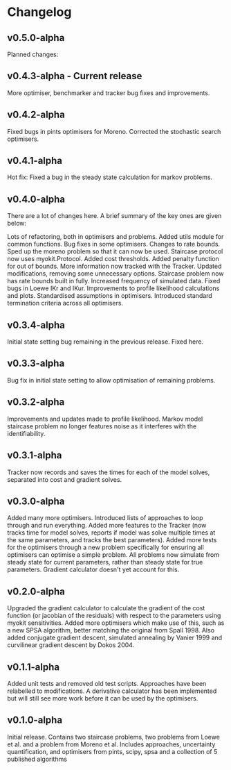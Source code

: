 # Changelog

## v0.5.0-alpha
Planned changes:

## v0.4.3-alpha - Current release
More optimiser, benchmarker and tracker bug fixes and improvements. 

## v0.4.2-alpha
Fixed bugs in pints optimisers for Moreno. Corrected the stochastic search optimisers. 

## v0.4.1-alpha
Hot fix: Fixed a bug in the steady state calculation for markov problems. 

## v0.4.0-alpha
There are a lot of changes here. A brief summary of the key ones are given below:


Lots of refactoring, both in optimisers and problems. 
Added utils module for common functions.
Bug fixes in some optimisers.
Changes to rate bounds. 
Sped up the moreno problem so that it can now be used. 
Staircase protocol now uses myokit.Protocol. 
Added cost thresholds. 
Added penalty function for out of bounds. 
More information now tracked with the Tracker. 
Updated modifications, removing some unnecessary options. 
Staircase problem now has rate bounds built in fully. 
Increased frequency of simulated data. 
Fixed bugs in Loewe IKr and IKur. 
Improvements to profile likelihood calculations and plots. 
Standardised assumptions in optimisers. 
Introduced standard termination criteria across all optimisers.

## v0.3.4-alpha
Initial state setting bug remaining in the previous release. Fixed here.

## v0.3.3-alpha
Bug fix in initial state setting to allow optimisation of remaining problems.

## v0.3.2-alpha
Improvements and updates made to profile likelihood. Markov model staircase problem no longer features noise as it interferes with the identifiability.

## v0.3.1-alpha
Tracker now records and saves the times for each of the model solves, separated into cost and gradient solves.

## v0.3.0-alpha
Added many more optimisers. Introduced lists of approaches to loop through and run everything. Added more features to the Tracker (now tracks time for model solves, reports if model was solve multiple times at the same parameters, and tracks the best parameters). Added more tests for the optimisers through a new problem specifically for ensuring all optimisers can optimise a simple problem. All problems now simulate from steady state for current parameters, rather than steady state for true parameters. Gradient calculator doesn't yet account for this.

## v0.2.0-alpha
Upgraded the gradient calculator to calculate the gradient of the cost function (or jacobian of the residuals) with respect to the parameters using myokit sensitivities. Added more optimisers which make use of this, such as a new SPSA algorithm, better matching the original from Spall 1998. Also added conjugate gradient descent, simulated annealing by Vanier 1999 and curvilinear gradient descent by Dokos 2004.

## v0.1.1-alpha
Added unit tests and removed old test scripts. Approaches have been relabelled to modifications. A derivative calculator has been implemented but will still see more work before it can be used by the optimisers.

## v0.1.0-alpha
Initial release. Contains two staircase problems, two problems from Loewe et al. and a problem from Moreno et al. Includes approaches, uncertainty quantification, and optimisers from pints, scipy, spsa and a collection of 5 published algorithms
